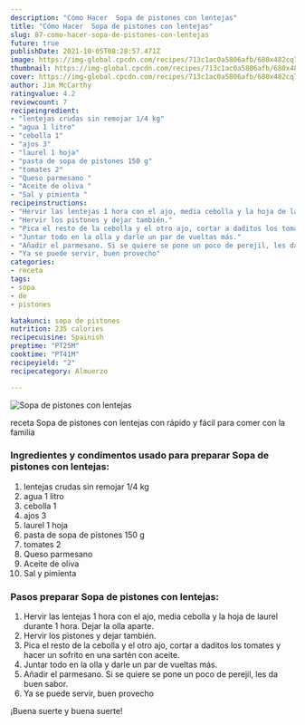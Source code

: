 ```yaml
---
description: "Cómo Hacer  Sopa de pistones con lentejas"
title: "Cómo Hacer  Sopa de pistones con lentejas"
slug: 87-como-hacer-sopa-de-pistones-con-lentejas
future: true
publishDate: 2021-10-05T08:28:57.471Z
image: https://img-global.cpcdn.com/recipes/713c1ac0a5806afb/680x482cq70/sopa-de-pistones-con-lentejas-foto-principal.jpg
thumbnail: https://img-global.cpcdn.com/recipes/713c1ac0a5806afb/680x482cq70/sopa-de-pistones-con-lentejas-foto-principal.jpg
cover: https://img-global.cpcdn.com/recipes/713c1ac0a5806afb/680x482cq70/sopa-de-pistones-con-lentejas-foto-principal.jpg
author: Jim McCarthy
ratingvalue: 4.2
reviewcount: 7
recipeingredient:
- "lentejas crudas sin remojar 1/4 kg"
- "agua 1 litro"
- "cebolla 1"
- "ajos 3"
- "laurel 1 hoja"
- "pasta de sopa de pistones 150 g"
- "tomates 2"
- "Queso parmesano "
- "Aceite de oliva "
- "Sal y pimienta "
recipeinstructions:
- "Hervir las lentejas 1 hora con el ajo, media cebolla y la hoja de laurel durante 1 hora. Dejar la olla aparte."
- "Hervir los pistones y dejar también."
- "Pica el resto de la cebolla y el otro ajo, cortar a daditos los tomates y hacer un sofrito en una sartén con aceite."
- "Juntar todo en la olla y darle un par de vueltas más."
- "Añadir el parmesano. Si se quiere se pone un poco de perejil, les da buen sabor."
- "Ya se puede servir, buen provecho"
categories:
- receta
tags:
- sopa
- de
- pistones

katakunci: sopa de pistones 
nutrition: 235 calories
recipecuisine: Spainish
preptime: "PT25M"
cooktime: "PT41M"
recipeyield: "2"
recipecategory: Almuerzo

---
```



![Sopa de pistones con lentejas](https://img-global.cpcdn.com/recipes/713c1ac0a5806afb/680x482cq70/sopa-de-pistones-con-lentejas-foto-principal.jpg)

receta Sopa de pistones con lentejas con rápido y fácil para comer con la familia

<!--inarticleads1-->

### Ingredientes y condimentos usado para preparar Sopa de pistones con lentejas:

1. lentejas crudas sin remojar 1/4 kg
1. agua 1 litro
1. cebolla 1
1. ajos 3
1. laurel 1 hoja
1. pasta de sopa de pistones 150 g
1. tomates 2
1. Queso parmesano 
1. Aceite de oliva 
1. Sal y pimienta 



<!--inarticleads2-->

### Pasos preparar Sopa de pistones con lentejas:

1. Hervir las lentejas 1 hora con el ajo, media cebolla y la hoja de laurel durante 1 hora. Dejar la olla aparte.
1. Hervir los pistones y dejar también.
1. Pica el resto de la cebolla y el otro ajo, cortar a daditos los tomates y hacer un sofrito en una sartén con aceite.
1. Juntar todo en la olla y darle un par de vueltas más.
1. Añadir el parmesano. Si se quiere se pone un poco de perejil, les da buen sabor.
1. Ya se puede servir, buen provecho



¡Buena suerte y buena suerte!

